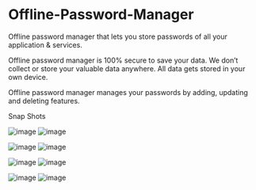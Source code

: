 # Offline-Password-Manager


Offline password manager that lets you store passwords of all your application & services.

Offline password manager is 100% secure to save your data. We don’t collect or store your valuable data anywhere. All data gets stored in your own device.

Offline password manager manages your passwords by adding, updating and deleting features.
 

Snap Shots




![image](https://user-images.githubusercontent.com/58872789/119254351-6dd37400-bbd3-11eb-9a1d-7d1b33615d8d.png)
![image](https://user-images.githubusercontent.com/58872789/119254355-7330be80-bbd3-11eb-958e-7f84827604a9.png)






![image](https://user-images.githubusercontent.com/58872789/119254357-77f57280-bbd3-11eb-88dd-018059437d34.png)
![image](https://user-images.githubusercontent.com/58872789/119254363-7c219000-bbd3-11eb-853c-1c4400914834.png)






![image](https://user-images.githubusercontent.com/58872789/119254367-80e64400-bbd3-11eb-965f-9d7c9b4aacf0.png)
![image](https://user-images.githubusercontent.com/58872789/119254371-85126180-bbd3-11eb-8288-c19c26845d9f.png)






![image](https://user-images.githubusercontent.com/58872789/119254374-8a6fac00-bbd3-11eb-9acd-2d670000a613.png)
![image](https://user-images.githubusercontent.com/58872789/119254379-8e033300-bbd3-11eb-902a-332566f23396.png)
